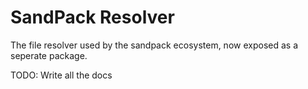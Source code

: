 # SandPack Resolver

The file resolver used by the sandpack ecosystem, now exposed as a seperate package.

TODO: Write all the docs
